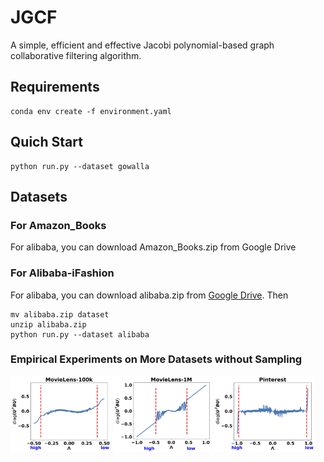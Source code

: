 # JGCF
A simple, efficient and effective Jacobi polynomial-based graph collaborative filtering algorithm.

## Requirements

```
conda env create -f environment.yaml
```

## Quich Start
```
python run.py --dataset gowalla
```

## Datasets

### For Amazon_Books

For alibaba, you can download Amazon_Books.zip from Google Drive



### For Alibaba-iFashion

For alibaba, you can download alibaba.zip from [Google Drive](https://drive.google.com/file/d/1Th7ii_Z0l6AjGq8zWsKuLVCsacIO1AQJ/view?usp=sharing). Then
```
mv alibaba.zip dataset
unzip alibaba.zip
python run.py --dataset alibaba
```

### Empirical Experiments on More Datasets without Sampling

<img decoding="async" src="./assets/ml_100k_spectral_trans.png" width="32%">
<img decoding="async" src="./assets/ml1m_spectral_trans.png" width="31%">
<img decoding="async" src="./assets/pinterest_spectral_trans.png" width="32%">


